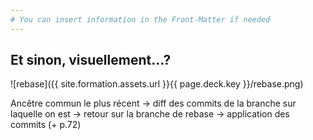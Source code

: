 ```yaml
---
# You can insert information in the Front-Matter if needed
---
```

##  Et sinon, visuellement...?

![rebase]({{ site.formation.assets.url }}{{ page.deck.key }}/rebase.png)

<aside class="notes">
  Ancêtre commun le plus récent -&gt; diff des commits de la branche sur laquelle on est -&gt; retour sur la branche de rebase -&gt; application des commits (+ p.72)
</aside>
